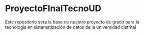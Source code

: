 # ProyectoFInalTecnoUD
Este repositorio sera la base de nuestro proyecto de grado para la tecnologia en sistematización de datos de la universidad distrital
